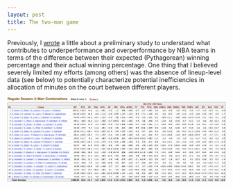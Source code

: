 ```yaml
---
layout: post
title: The two-man game
---
```


Previously, I [wrote](https://douglaswlee.github.io/NBA-Performance/) a little about a preliminary study to understand what contributes to underperformance and overperformance by NBA teams in terms of the difference between their expected (Pythagorean) winning percentage and their actual winning percentage. One thing that I believed severely limited my efforts (among others) was the absence of lineup-level data (see below) to potentially characterize potential inefficiencies in allocation of minutes on the court between different players.

<p align="center">
  <img src="../assets/img/Lineups.png">
</p>

